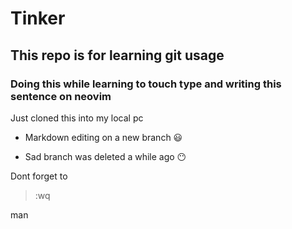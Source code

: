 # Tinker
## This repo is for learning git usage
### Doing this while learning to touch type and writing this sentence on neovim 

Just cloned this into my local pc

- Markdown editing on a new branch :smiley:

- Sad branch was deleted a while ago :no_mouth:

Dont forget to 

>:wq

man
